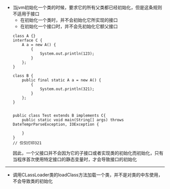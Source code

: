 * 当jvm初始化一个类的时候，要求它的所有父类都已经初始化，但是这条规则不适用于接口
    * 在初始化一个类时，并不会初始化它所实现的接口
    * 在初始化一个接口时，并不会先初始化它额父接口
    ```
    class A {}
    interface C {
        A a = new A() {
            {
                System.out.println(123);
            }
        };
    }
    
    class B {
        public final static A a = new A() {
            {
                System.out.println(321);
            }
        };
    }
    
    
    public class Test extends B implements C{
        public static void main(String[] args) throws DateTemprParseException, IOException {
    
        }
    }
    // 仅仅打印321
    ```
    因此，一个父接口并不会因为它的子接口或者实现类的初始化而初始化，只有当程序首次使用特定接口的静态变量时，才会导致接口的初始化
------
* 调用CLassLoader类的loadClass方法加载一个类，并不是对类的中东使用，不会导致类的初始化
